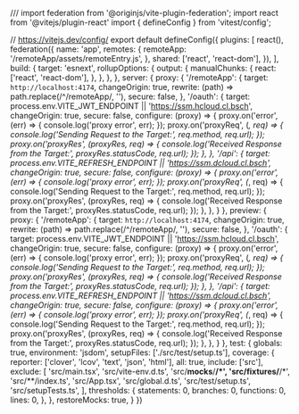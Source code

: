 /// <reference types="vitest" />
import federation from '@originjs/vite-plugin-federation';
import react from '@vitejs/plugin-react'
import { defineConfig } from 'vitest/config';

// https://vitejs.dev/config/
export default defineConfig({
  plugins: [
    react(),
    federation({
      name: 'app',
      remotes: {
        remoteApp: '/remoteApp/assets/remoteEntry.js',
      },
      shared: ['react', 'react-dom'],
    }),
  ],
  build: {
    target: 'esnext',
    rollupOptions: {
      output: {
        manualChunks: {
          react: ['react', 'react-dom'],
        },
      },
    },
  },
  server: {
    proxy: {
      '/remoteApp': {
        target: `http://localhost:4174`,
        changeOrigin: true,
        rewrite: (path) => path.replace(/^\/remoteApp/, ''),
        secure: false,
      },
      '/oauth': {
        target: process.env.VITE_JWT_ENDPOINT || 'https://ssm.hcloud.cl.bsch',
        changeOrigin: true,
        secure: false,
        configure: (proxy) => {
          proxy.on('error', (err) => {
            console.log('proxy error', err);
          });
          proxy.on('proxyReq', (_, req) => {
            console.log('Sending Request to the Target:', req.method, req.url);
          });
          proxy.on('proxyRes', (proxyRes, req) => {
            console.log('Received Response from the Target:', proxyRes.statusCode, req.url);
          });
        },
      },
      '/api': {
        target: process.env.VITE_REFRESH_ENDPOINT || 'https://ssm.dcloud.cl.bsch',
        changeOrigin: true,
        secure: false,
        configure: (proxy) => {
          proxy.on('error', (err) => {
            console.log('proxy error', err);
          });
          proxy.on('proxyReq', (_, req) => {
            console.log('Sending Request to the Target:', req.method, req.url);
          });
          proxy.on('proxyRes', (proxyRes, req) => {
            console.log('Received Response from the Target:', proxyRes.statusCode, req.url);
          });
        },
      },
    }
  },
  preview: {
    proxy: {
      '/remoteApp': {
        target: `http://localhost:4174`,
        changeOrigin: true,
        rewrite: (path) => path.replace(/^\/remoteApp/, ''),
        secure: false,
      },
      '/oauth': {
        target: process.env.VITE_JWT_ENDPOINT || 'https://ssm.hcloud.cl.bsch',
        changeOrigin: true,
        secure: false,
        configure: (proxy) => {
          proxy.on('error', (err) => {
            console.log('proxy error', err);
          });
          proxy.on('proxyReq', (_, req) => {
            console.log('Sending Request to the Target:', req.method, req.url);
          });
          proxy.on('proxyRes', (proxyRes, req) => {
            console.log('Received Response from the Target:', proxyRes.statusCode, req.url);
          });
        },
      },
      '/api': {
        target: process.env.VITE_REFRESH_ENDPOINT || 'https://ssm.dcloud.cl.bsch',
        changeOrigin: true,
        secure: false,
        configure: (proxy) => {
          proxy.on('error', (err) => {
            console.log('proxy error', err);
          });
          proxy.on('proxyReq', (_, req) => {
            console.log('Sending Request to the Target:', req.method, req.url);
          });
          proxy.on('proxyRes', (proxyRes, req) => {
            console.log('Received Response from the Target:', proxyRes.statusCode, req.url);
          });
        },
      },
    }
  },
  test: {
    globals: true,
    environment: 'jsdom',
    setupFiles: ['./src/test/setup.ts'],
    coverage: {
      reporter: ['clover', 'lcov', 'text', 'json', 'html'],
      all: true,
      include: ['src'],
      exclude: [
        'src/main.tsx',
        'src/vite-env.d.ts',
        'src/__mocks__/**/*',
        'src/__fixtures__/**/*',
        'src/**/index.ts',
        'src/App.tsx',
        'src/global.d.ts',
        'src/test/setup.ts',
        'src/setupTests.ts',
      ],
      thresholds: {
        statements: 0,
        branches: 0,
        functions: 0,
        lines: 0,
      },
    },
    restoreMocks: true,
  }
})
